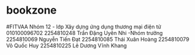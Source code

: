 # bookzone
#FITVAA
Nhóm 12 - lớp Xây dựng ứng dụng thương mại điện tử 010100096702
2254810248	Trần Đặng Uyên Nhi -Nhóm trưởng 
2254810069	Nguyễn Tiến Đạt
2254810085	Thái Xuân Hoàng 
2254810079	Võ Quốc Huy 
2254810225	Lê Dương Vĩnh Khang 
